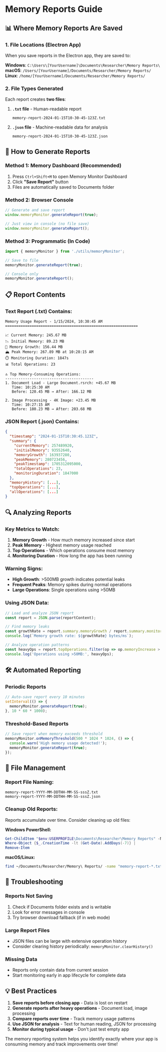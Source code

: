 # Memory Reports Guide

## 📊 **Where Memory Reports Are Saved**

### **1. File Locations (Electron App)**

When you save reports in the Electron app, they are saved to:

**Windows**: `C:\Users\[YourUsername]\Documents\Researcher\Memory Reports\`
**macOS**: `/Users/[YourUsername]/Documents/Researcher/Memory Reports/`
**Linux**: `/home/[YourUsername]/Documents/Researcher/Memory Reports/`

### **2. File Types Generated**

Each report creates **two files**:

1. **`.txt` file** - Human-readable report
   ```
   memory-report-2024-01-15T10-30-45-123Z.txt
   ```

2. **`.json` file** - Machine-readable data for analysis
   ```
   memory-report-2024-01-15T10-30-45-123Z.json
   ```

## 🎯 **How to Generate Reports**

### **Method 1: Memory Dashboard (Recommended)**
1. Press `Ctrl+Shift+M` to open Memory Monitor Dashboard
2. Click **"Save Report"** button
3. Files are automatically saved to Documents folder

### **Method 2: Browser Console**
```javascript
// Generate and save report
window.memoryMonitor.generateReport(true);

// Just view in console (no file save)
window.memoryMonitor.generateReport();
```

### **Method 3: Programmatic (In Code)**
```typescript
import { memoryMonitor } from './utils/memoryMonitor';

// Save to file
memoryMonitor.generateReport(true);

// Console only
memoryMonitor.generateReport();
```

## 📋 **Report Contents**

### **Text Report (.txt) Contains:**
```
Memory Usage Report - 1/15/2024, 10:30:45 AM
============================================================

📈 Current Memory: 245.67 MB
📉 Initial Memory: 89.23 MB
🔄 Memory Growth: 156.44 MB
🏔️ Peak Memory: 267.89 MB at 10:28:15 AM
⏱️ Monitoring Duration: 1847s
📊 Total Operations: 23

🔝 Top Memory-Consuming Operations:
----------------------------------------
1. Document Load - Large Document.rsrch: +45.67 MB
   Time: 10:25:30 AM
   Before: 120.45 MB → After: 166.12 MB

2. Image Processing - 4K Image: +23.45 MB
   Time: 10:27:15 AM
   Before: 180.23 MB → After: 203.68 MB
```

### **JSON Report (.json) Contains:**
```json
{
  "timestamp": "2024-01-15T10:30:45.123Z",
  "summary": {
    "currentMemory": 257489920,
    "initialMemory": 93552640,
    "memoryGrowth": 163937280,
    "peakMemory": 280723456,
    "peakTimestamp": 1705312095000,
    "totalOperations": 23,
    "monitoringDuration": 1847000
  },
  "memoryHistory": [...],
  "topOperations": [...],
  "allOperations": [...]
}
```

## 🔍 **Analyzing Reports**

### **Key Metrics to Watch:**

1. **Memory Growth** - How much memory increased since start
2. **Peak Memory** - Highest memory usage reached
3. **Top Operations** - Which operations consume most memory
4. **Monitoring Duration** - How long the app has been running

### **Warning Signs:**
- **High Growth**: >500MB growth indicates potential leaks
- **Frequent Peaks**: Memory spikes during normal operations
- **Large Operations**: Single operations using >50MB

### **Using JSON Data:**
```javascript
// Load and analyze JSON report
const report = JSON.parse(reportContent);

// Find memory leaks
const growthRate = report.summary.memoryGrowth / report.summary.monitoringDuration;
console.log(`Memory growth rate: ${growthRate} bytes/ms`);

// Analyze operation patterns
const heavyOps = report.topOperations.filter(op => op.memoryIncrease > 50 * 1024 * 1024);
console.log('Operations using >50MB:', heavyOps);
```

## 🛠 **Automated Reporting**

### **Periodic Reports**
```typescript
// Auto-save report every 10 minutes
setInterval(() => {
  memoryMonitor.generateReport(true);
}, 10 * 60 * 1000);
```

### **Threshold-Based Reports**
```typescript
// Save report when memory exceeds threshold
memoryMonitor.onMemoryThreshold(500 * 1024 * 1024, () => {
  console.warn('High memory usage detected!');
  memoryMonitor.generateReport(true);
});
```

## 📁 **File Management**

### **Report File Naming:**
```
memory-report-YYYY-MM-DDTHH-MM-SS-sssZ.txt
memory-report-YYYY-MM-DDTHH-MM-SS-sssZ.json
```

### **Cleanup Old Reports:**
Reports accumulate over time. Consider cleaning up old files:

**Windows PowerShell:**
```powershell
Get-ChildItem "$env:USERPROFILE\Documents\Researcher\Memory Reports" -Name "memory-report-*.txt" | 
Where-Object {$_.CreationTime -lt (Get-Date).AddDays(-7)} | 
Remove-Item
```

**macOS/Linux:**
```bash
find ~/Documents/Researcher/Memory\ Reports/ -name "memory-report-*.txt" -mtime +7 -delete
```

## 🚨 **Troubleshooting**

### **Reports Not Saving**
1. Check if Documents folder exists and is writable
2. Look for error messages in console
3. Try browser download fallback (if in web mode)

### **Large Report Files**
- JSON files can be large with extensive operation history
- Consider clearing history periodically: `memoryMonitor.clearHistory()`

### **Missing Data**
- Reports only contain data from current session
- Start monitoring early in app lifecycle for complete data

## 💡 **Best Practices**

1. **Save reports before closing app** - Data is lost on restart
2. **Generate reports after heavy operations** - Document load, image processing
3. **Compare reports over time** - Track memory usage patterns
4. **Use JSON for analysis** - Text for human reading, JSON for processing
5. **Monitor during typical usage** - Don't just test empty app

The memory reporting system helps you identify exactly where your app is consuming memory and track improvements over time!
